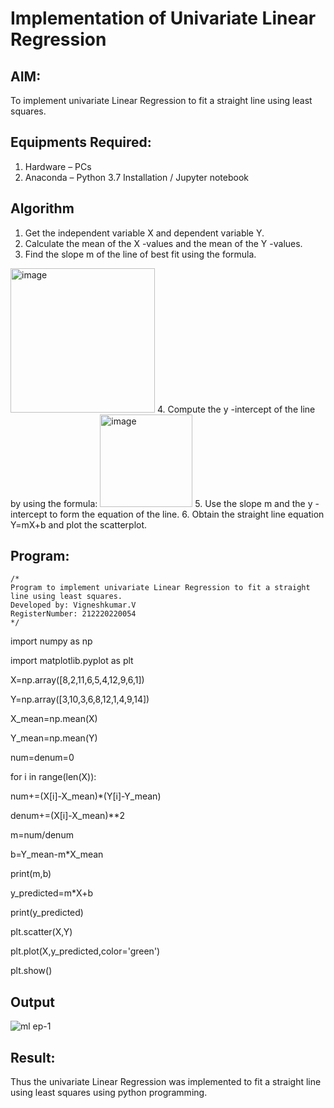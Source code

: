 # Implementation of Univariate Linear Regression
## AIM:
To implement univariate Linear Regression to fit a straight line using least squares.

## Equipments Required:
1. Hardware – PCs
2. Anaconda – Python 3.7 Installation / Jupyter notebook

## Algorithm
1. Get the independent variable X and dependent variable Y.
2. Calculate the mean of the X -values and the mean of the Y -values.
3. Find the slope m of the line of best fit using the formula. 
<img width="231" alt="image" src="https://user-images.githubusercontent.com/93026020/192078527-b3b5ee3e-992f-46c4-865b-3b7ce4ac54ad.png">
4. Compute the y -intercept of the line by using the formula:
<img width="148" alt="image" src="https://user-images.githubusercontent.com/93026020/192078545-79d70b90-7e9d-4b85-9f8b-9d7548a4c5a4.png">
5. Use the slope m and the y -intercept to form the equation of the line.
6. Obtain the straight line equation Y=mX+b and plot the scatterplot.

## Program:
```
/*
Program to implement univariate Linear Regression to fit a straight line using least squares.
Developed by: Vigneshkumar.V
RegisterNumber: 212220220054
*/
```
import numpy as np

import matplotlib.pyplot as plt 

X=np.array([8,2,11,6,5,4,12,9,6,1])

Y=np.array([3,10,3,6,8,12,1,4,9,14])

X_mean=np.mean(X)

Y_mean=np.mean(Y)

num=denum=0

for i in range(len(X)):

  num+=(X[i]-X_mean)*(Y[i]-Y_mean)

 denum+=(X[i]-X_mean)**2

m=num/denum

b=Y_mean-m*X_mean

print(m,b)

y_predicted=m*X+b

print(y_predicted)

plt.scatter(X,Y)

plt.plot(X,y_predicted,color='green')

plt.show()

## Output
![ml ep-1](![image](https://user-images.githubusercontent.com/113573894/227876459-17f07be0-80ba-4919-a246-e0a7733d8d3d.png)
)




## Result:
Thus the univariate Linear Regression was implemented to fit a straight line using least squares using python programming.
